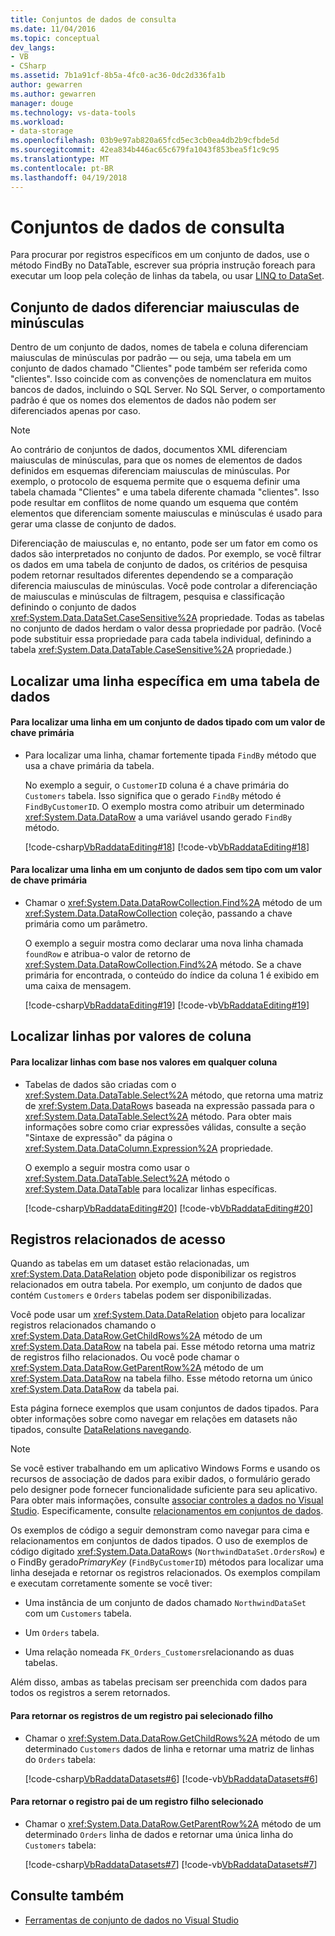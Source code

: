 ```yaml
---
title: Conjuntos de dados de consulta
ms.date: 11/04/2016
ms.topic: conceptual
dev_langs:
- VB
- CSharp
ms.assetid: 7b1a91cf-8b5a-4fc0-ac36-0dc2d336fa1b
author: gewarren
ms.author: gewarren
manager: douge
ms.technology: vs-data-tools
ms.workload:
- data-storage
ms.openlocfilehash: 03b9e97ab820a65fcd5ec3cb0ea4db2b9cfbde5d
ms.sourcegitcommit: 42ea834b446ac65c679fa1043f853bea5f1c9c95
ms.translationtype: MT
ms.contentlocale: pt-BR
ms.lasthandoff: 04/19/2018
---
```

# <a name="query-datasets"></a>Conjuntos de dados de consulta
Para procurar por registros específicos em um conjunto de dados, use o método FindBy no DataTable, escrever sua própria instrução foreach para executar um loop pela coleção de linhas da tabela, ou usar [LINQ to DataSet](/dotnet/framework/data/adonet/linq-to-dataset).

## <a name="dataset-case-sensitivity"></a>Conjunto de dados diferenciar maiusculas de minúsculas
Dentro de um conjunto de dados, nomes de tabela e coluna diferenciam maiusculas de minúsculas por padrão — ou seja, uma tabela em um conjunto de dados chamado "Clientes" pode também ser referida como "clientes". Isso coincide com as convenções de nomenclatura em muitos bancos de dados, incluindo o SQL Server. No SQL Server, o comportamento padrão é que os nomes dos elementos de dados não podem ser diferenciados apenas por caso.

> [!NOTE]
>  Ao contrário de conjuntos de dados, documentos XML diferenciam maiusculas de minúsculas, para que os nomes de elementos de dados definidos em esquemas diferenciam maiusculas de minúsculas. Por exemplo, o protocolo de esquema permite que o esquema definir uma tabela chamada "Clientes" e uma tabela diferente chamada "clientes". Isso pode resultar em conflitos de nome quando um esquema que contém elementos que diferenciam somente maiusculas e minúsculas é usado para gerar uma classe de conjunto de dados.

Diferenciação de maiusculas e, no entanto, pode ser um fator em como os dados são interpretados no conjunto de dados. Por exemplo, se você filtrar os dados em uma tabela de conjunto de dados, os critérios de pesquisa podem retornar resultados diferentes dependendo se a comparação diferencia maiusculas de minúsculas. Você pode controlar a diferenciação de maiusculas e minúsculas de filtragem, pesquisa e classificação definindo o conjunto de dados <xref:System.Data.DataSet.CaseSensitive%2A> propriedade. Todas as tabelas no conjunto de dados herdam o valor dessa propriedade por padrão. (Você pode substituir essa propriedade para cada tabela individual, definindo a tabela <xref:System.Data.DataTable.CaseSensitive%2A> propriedade.)

## <a name="locate-a-specific-row-in-a-data-table"></a>Localizar uma linha específica em uma tabela de dados

#### <a name="to-find-a-row-in-a-typed-dataset-with-a-primary-key-value"></a>Para localizar uma linha em um conjunto de dados tipado com um valor de chave primária

-   Para localizar uma linha, chamar fortemente tipada `FindBy` método que usa a chave primária da tabela.

     No exemplo a seguir, o `CustomerID` coluna é a chave primária do `Customers` tabela. Isso significa que o gerado `FindBy` método é `FindByCustomerID`. O exemplo mostra como atribuir um determinado <xref:System.Data.DataRow> a uma variável usando gerado `FindBy` método.

     [!code-csharp[VbRaddataEditing#18](../data-tools/codesnippet/CSharp/query-datasets_1.cs)]
     [!code-vb[VbRaddataEditing#18](../data-tools/codesnippet/VisualBasic/query-datasets_1.vb)]

#### <a name="to-find-a-row-in-an-untyped-dataset-with-a-primary-key-value"></a>Para localizar uma linha em um conjunto de dados sem tipo com um valor de chave primária

-   Chamar o <xref:System.Data.DataRowCollection.Find%2A> método de um <xref:System.Data.DataRowCollection> coleção, passando a chave primária como um parâmetro.

     O exemplo a seguir mostra como declarar uma nova linha chamada `foundRow` e atribua-o valor de retorno de <xref:System.Data.DataRowCollection.Find%2A> método. Se a chave primária for encontrada, o conteúdo do índice da coluna 1 é exibido em uma caixa de mensagem.

     [!code-csharp[VbRaddataEditing#19](../data-tools/codesnippet/CSharp/query-datasets_2.cs)]
     [!code-vb[VbRaddataEditing#19](../data-tools/codesnippet/VisualBasic/query-datasets_2.vb)]

## <a name="find-rows-by-column-values"></a>Localizar linhas por valores de coluna

#### <a name="to-find-rows-based-on-the-values-in-any-column"></a>Para localizar linhas com base nos valores em qualquer coluna

-   Tabelas de dados são criadas com o <xref:System.Data.DataTable.Select%2A> método, que retorna uma matriz de <xref:System.Data.DataRow>s baseada na expressão passada para o <xref:System.Data.DataTable.Select%2A> método. Para obter mais informações sobre como criar expressões válidas, consulte a seção "Sintaxe de expressão" da página o <xref:System.Data.DataColumn.Expression%2A> propriedade.

     O exemplo a seguir mostra como usar o <xref:System.Data.DataTable.Select%2A> método o <xref:System.Data.DataTable> para localizar linhas específicas.

     [!code-csharp[VbRaddataEditing#20](../data-tools/codesnippet/CSharp/query-datasets_3.cs)]
     [!code-vb[VbRaddataEditing#20](../data-tools/codesnippet/VisualBasic/query-datasets_3.vb)]

## <a name="access-related-records"></a>Registros relacionados de acesso
Quando as tabelas em um dataset estão relacionadas, um <xref:System.Data.DataRelation> objeto pode disponibilizar os registros relacionados em outra tabela. Por exemplo, um conjunto de dados que contém `Customers` e `Orders` tabelas podem ser disponibilizadas.

Você pode usar um <xref:System.Data.DataRelation> objeto para localizar registros relacionados chamando o <xref:System.Data.DataRow.GetChildRows%2A> método de um <xref:System.Data.DataRow> na tabela pai. Esse método retorna uma matriz de registros filho relacionados. Ou você pode chamar o <xref:System.Data.DataRow.GetParentRow%2A> método de um <xref:System.Data.DataRow> na tabela filho. Esse método retorna um único <xref:System.Data.DataRow> da tabela pai.

Esta página fornece exemplos que usam conjuntos de dados tipados. Para obter informações sobre como navegar em relações em datasets não tipados, consulte [DataRelations navegando](/dotnet/framework/data/adonet/dataset-datatable-dataview/navigating-datarelations).

> [!NOTE]
>  Se você estiver trabalhando em um aplicativo Windows Forms e usando os recursos de associação de dados para exibir dados, o formulário gerado pelo designer pode fornecer funcionalidade suficiente para seu aplicativo. Para obter mais informações, consulte [associar controles a dados no Visual Studio](../data-tools/bind-controls-to-data-in-visual-studio.md). Especificamente, consulte [relacionamentos em conjuntos de dados](relationships-in-datasets.md).

Os exemplos de código a seguir demonstram como navegar para cima e relacionamentos em conjuntos de dados tipados. O uso de exemplos de código digitado <xref:System.Data.DataRow>s (`NorthwindDataSet.OrdersRow`) e o FindBy gerado*PrimaryKey* (`FindByCustomerID`) métodos para localizar uma linha desejada e retornar os registros relacionados. Os exemplos compilam e executam corretamente somente se você tiver:

-   Uma instância de um conjunto de dados chamado `NorthwindDataSet` com um `Customers` tabela.

-   Um `Orders` tabela.

-   Uma relação nomeada `FK_Orders_Customers`relacionando as duas tabelas.

Além disso, ambas as tabelas precisam ser preenchida com dados para todos os registros a serem retornados.

#### <a name="to-return-the-child-records-of-a-selected-parent-record"></a>Para retornar os registros de um registro pai selecionado filho

-   Chamar o <xref:System.Data.DataRow.GetChildRows%2A> método de um determinado `Customers` dados de linha e retornar uma matriz de linhas do `Orders` tabela:

     [!code-csharp[VbRaddataDatasets#6](../data-tools/codesnippet/CSharp/query-datasets_4.cs)]
     [!code-vb[VbRaddataDatasets#6](../data-tools/codesnippet/VisualBasic/query-datasets_4.vb)]

#### <a name="to-return-the-parent-record-of-a-selected-child-record"></a>Para retornar o registro pai de um registro filho selecionado

-   Chamar o <xref:System.Data.DataRow.GetParentRow%2A> método de um determinado `Orders` linha de dados e retornar uma única linha do `Customers` tabela:

     [!code-csharp[VbRaddataDatasets#7](../data-tools/codesnippet/CSharp/query-datasets_5.cs)]
     [!code-vb[VbRaddataDatasets#7](../data-tools/codesnippet/VisualBasic/query-datasets_5.vb)]

## <a name="see-also"></a>Consulte também

- [Ferramentas de conjunto de dados no Visual Studio](../data-tools/dataset-tools-in-visual-studio.md)